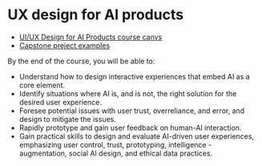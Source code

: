 # UX design for AI products
- [UI/UX Design for AI Products course canvs](https://stanfordonline.global-alumni.com/courses/13217?invitation=GR7oTX7SveLmRbh1Hnir6bfYyPvRSetk2Ow1yibG)
- [Capstone preject examples](https://drive.google.com/file/d/18blPaiaUHLfXR9cEv52ou8IIgCAa_77A/view?usp=sharing)

By the end of the course, you will be able to:

- Understand how to design interactive experiences that embed AI as a core element.
- Identify situations where AI is, and is not, the right solution for the desired user experience.
- Foresee potential issues with user trust, overreliance, and error, and design to mitigate the issues.
- Rapidly prototype and gain user feedback on human-AI interaction.
- Gain practical skills to design and evaluate AI-driven user experiences, emphasizing user control, trust, prototyping, intelligence - augmentation, social AI design, and ethical data practices.
